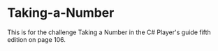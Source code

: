 # Taking-a-Number
This is for the challenge Taking a Number in the C# Player's guide fifth edition on page 106.